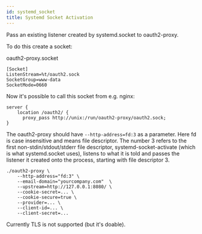 ```yaml
---
id: systemd_socket
title: Systemd Socket Activation
---
```


Pass an existing listener created by systemd.socket to oauth2-proxy.

To do this create a socket:

oauth2-proxy.socket
```
[Socket]
ListenStream=%t/oauth2.sock
SocketGroup=www-data
SocketMode=0660
```

Now it's possible to call this socket from e.g. nginx:
```
server {
    location /oauth2/ {
      proxy_pass http://unix:/run/oauth2-proxy/oauth2.sock;
}
```

The oauth2-proxy should have `--http-address=fd:3` as a parameter.
Here fd is case insensitive and means file descriptor. The number 3 refers to the first non-stdin/stdout/stderr file descriptor,
systemd-socket-activate (which is what systemd.socket uses), listens to what it is told and passes
the listener it created onto the process, starting with file descriptor 3.

```
./oauth2-proxy \
    --http-address="fd:3" \
    --email-domain="yourcompany.com"  \
    --upstream=http://127.0.0.1:8080/ \
    --cookie-secret=... \
    --cookie-secure=true \
    --provider=... \
    --client-id=... \
    --client-secret=...
```

Currently TLS is not supported (but it's doable).
